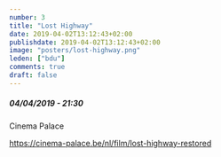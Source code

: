 ```yaml
---
number: 3
title: "Lost Highway"
date: 2019-04-02T13:12:43+02:00
publishdate: 2019-04-02T13:12:43+02:00
image: "posters/lost-highway.png"
leden: ["bdu"]
comments: true
draft: false
---
```


##### 04/04/2019 - 21:30

Cinema Palace
<!--more-->
<https://cinema-palace.be/nl/film/lost-highway-restored>

